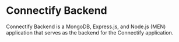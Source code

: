 # Connectify Backend

Connectify Backend is a MongoDB, Express.js, and Node.js (MEN) application that serves as the backend for the Connectify application.
